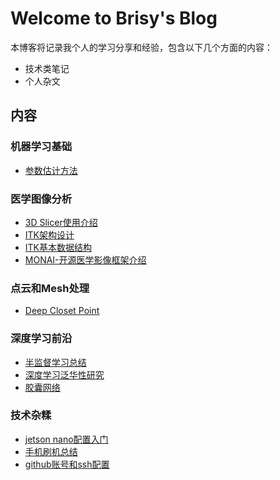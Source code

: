 # Welcome to Brisy's Blog

本博客将记录我个人的学习分享和经验，包含以下几个方面的内容：

- 技术类笔记
- 个人杂文

## 内容

### 机器学习基础

- [参数估计方法](./MachineLearning/参数估计方法.md)

### 医学图像分析

- [3D Slicer使用介绍](./Others/3dSlicerExtentions.md)
- [ITK架构设计](./ImageProcess/MedicalImageAnalyse/ITK软件架构.md)
- [ITK基本数据结构](./ImageProcess/MedicalImageAnalyse/ITK数据结构.md)
- [MONAI-开源医学影像框架介绍](./ImageProcess/MedicalImageAnalyse/monai.md)

### 点云和Mesh处理

- [Deep Closet Point](./Geometry/DeepClosetPoint.md)

### 深度学习前沿

- [半监督学习总结](./DeepLearning/SemiSupervisedLearning.md)
- [深度学习泛华性研究]()
- [胶囊网络](./DeepLearning/CapsuleNetwork.md)

### 技术杂糅

- [jetson nano配置入门](./Others/JetsonNano.md)
- [手机刷机总结](./Others/手机刷机相关知识.md)
- [github账号和ssh配置](./Others/git账号和ssh配置.md)

